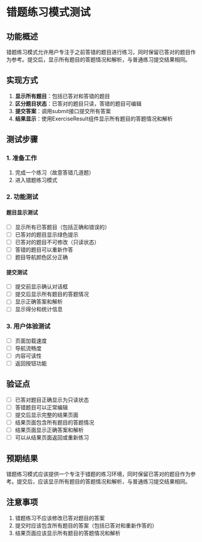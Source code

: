 # 错题练习模式测试

## 功能概述

错题练习模式允许用户专注于之前答错的题目进行练习，同时保留已答对的题目作为参考。提交后，显示所有题目的答题情况和解析，与普通练习提交结果相同。

## 实现方式

1. **显示所有题目**：包括已答对和答错的题目
2. **区分题目状态**：已答对的题目只读，答错的题目可编辑
3. **提交答案**：调用submit接口提交所有答案
4. **结果显示**：使用ExerciseResult组件显示所有题目的答题情况和解析

## 测试步骤

### 1. 准备工作

1. 完成一个练习（故意答错几道题）
2. 进入错题练习模式

### 2. 功能测试

#### 题目显示测试

- [ ] 显示所有已答题目（包括正确和错误的）
- [ ] 已答对的题目显示绿色提示
- [ ] 已答对的题目不可修改（只读状态）
- [ ] 答错的题目可以重新作答
- [ ] 题目导航颜色区分正确

#### 提交测试

- [ ] 提交前显示确认对话框
- [ ] 提交后显示所有题目的答题情况
- [ ] 显示正确答案和解析
- [ ] 显示得分和统计信息

### 3. 用户体验测试

- [ ] 页面加载速度
- [ ] 导航流畅度
- [ ] 内容可读性
- [ ] 返回按钮功能

## 验证点

- [ ] 已答对题目正确显示为只读状态
- [ ] 答错题目可以正常编辑
- [ ] 提交后显示完整的结果页面
- [ ] 结果页面包含所有题目的答题情况
- [ ] 结果页面显示正确答案和解析
- [ ] 可以从结果页面返回或重新练习

## 预期结果

错题练习模式应该提供一个专注于错题的练习环境，同时保留已答对的题目作为参考。提交后，应该显示所有题目的答题情况和解析，与普通练习提交结果相同。

## 注意事项

1. 错题练习不应该修改已答对题目的答案
2. 提交时应该包含所有题目的答案（包括已答对和重新作答的）
3. 结果页面应该显示所有题目的答题情况和解析